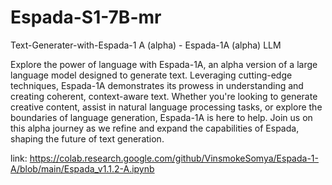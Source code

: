 # Espada-S1-7B-mr
Text-Generater-with-Espada-1 A (alpha) - Espada-1A (alpha) LLM

Explore the power of language with Espada-1A, an alpha version of a large language model designed to generate text. Leveraging cutting-edge techniques, Espada-1A demonstrates its prowess in understanding and creating coherent, context-aware text. Whether you're looking to generate creative content, assist in natural language processing tasks, or explore the boundaries of language generation, Espada-1A is here to help. Join us on this alpha journey as we refine and expand the capabilities of Espada, shaping the future of text generation.

link: https://colab.research.google.com/github/VinsmokeSomya/Espada-1-A/blob/main/Espada_v1.1.2-A.ipynb
